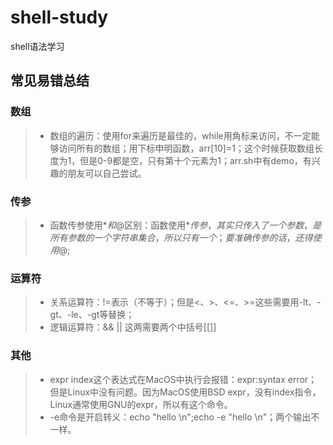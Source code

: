 # shell-study

shell语法学习

## 常见易错总结

### 数组

> + 数组的遍历：使用for来遍历是最佳的，while用角标来访问，不一定能够访问所有的数组；用下标申明函数，arr[10]=1；这个时候获取数组长度为1，但是0-9都是空，只有第十个元素为1；arr.sh中有demo，有兴趣的朋友可以自己尝试。

### 传参

> + 函数传参使用$*和$@区别：函数使用$*传参，其实只传入了一个参数，是所有参数的一个字符串集合，所以只有一个；要准确传参的话，还得使用$@;

### 运算符

> + 关系运算符：!=表示（不等于）；但是<、>、<=、>=这些需要用-lt、-gt、-le、-gt等替换；
> + 逻辑运算符：&& || 这两需要两个中括号[[]]

### 其他

> + expr index这个表达式在MacOS中执行会报错：expr:syntax error；但是Linux中没有问题。因为MacOS使用BSD expr，没有index指令，Linux通常使用GNU的expr，所以有这个命令。
> + -e命令是开启转义：echo "hello \n";echo -e "hello \n"；两个输出不一样。
